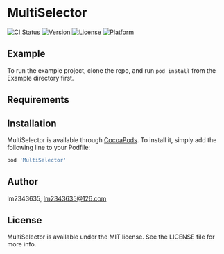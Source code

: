 # MultiSelector

[![CI Status](https://img.shields.io/travis/lm2343635/MultiSelector.svg?style=flat)](https://travis-ci.org/lm2343635/MultiSelector)
[![Version](https://img.shields.io/cocoapods/v/MultiSelector.svg?style=flat)](https://cocoapods.org/pods/MultiSelector)
[![License](https://img.shields.io/cocoapods/l/MultiSelector.svg?style=flat)](https://cocoapods.org/pods/MultiSelector)
[![Platform](https://img.shields.io/cocoapods/p/MultiSelector.svg?style=flat)](https://cocoapods.org/pods/MultiSelector)

## Example

To run the example project, clone the repo, and run `pod install` from the Example directory first.

## Requirements

## Installation

MultiSelector is available through [CocoaPods](https://cocoapods.org). To install
it, simply add the following line to your Podfile:

```ruby
pod 'MultiSelector'
```

## Author

lm2343635, lm2343635@126.com

## License

MultiSelector is available under the MIT license. See the LICENSE file for more info.
